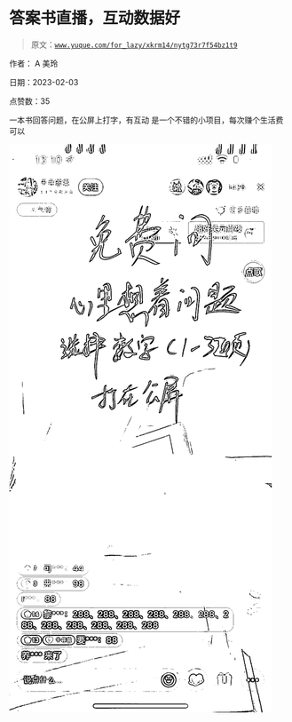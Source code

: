 # 答案书直播，互动数据好

> 原文：[`www.yuque.com/for_lazy/xkrm14/nytg73r7f54bz1t9`](https://www.yuque.com/for_lazy/xkrm14/nytg73r7f54bz1t9)



作者： A 美玲 

日期：2023-02-03 

点赞数：35 

一本书回答问题，在公屏上打字，有互动 是一个不错的小项目，每次赚个生活费可以 

![](img/6c4c8343fa162e7a6c1eab12f5eaca5f.png) 

